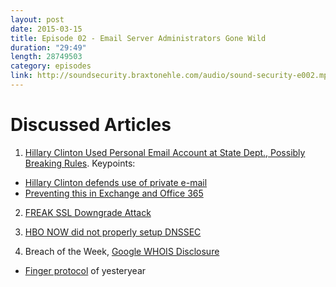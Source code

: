 ```yaml
---
layout: post
date: 2015-03-15
title: Episode 02 - Email Server Administrators Gone Wild
duration: "29:49"
length: 28749503
category: episodes
link: http://soundsecurity.braxtonehle.com/audio/sound-security-e002.mp3
---
```


# Discussed Articles
1. [Hillary Clinton Used Personal Email Account at State Dept., Possibly Breaking Rules](http://www.nytimes.com/2015/03/03/us/politics/hillary-clintons-use-of-private-email-at-state-department-raises-flags.html). Keypoints:
 * [Hillary Clinton defends use of private e-mail](http://www.usatoday.com/story/news/politics/elections/2015/03/10/hillary-clinton-emails-state-department/24668715/)
 * [Preventing this in Exchange and Office 365](http://blogs.technet.com/b/lystavlen/archive/2012/04/10/how-to-prevent-internal-users-from-autoforwaring-mails-to-external-recipients.aspx)
2. [FREAK SSL Downgrade Attack](http://blog.cryptographyengineering.com/2015/03/attack-of-week-freak-or-factoring-nsa.html)

3. [HBO NOW did not properly setup DNSSEC](http://www.internetsociety.org/deploy360/blog/2015/03/hbo-now-dnssec-misconfiguration-makes-site-unavailable-from-comcast-networks-fixed-now/)

4. Breach of the Week, [Google WHOIS Disclosure](http://blogs.cisco.com/security/talos/whoisdisclosure)
 * [Finger protocol](https://en.wikipedia.org/wiki/Finger_protocol) of yesteryear
